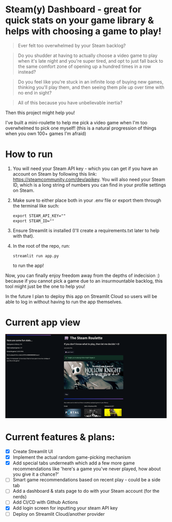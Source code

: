 # Steam(y) Dashboard - great for quick stats on your game library & helps with choosing a game to play!

>Ever felt too overwhelmed by your Steam backlog? 

>Do you shudder at having to actually choose a video game to play when it's late night and you're super tired, and opt to just fall back to the same comfort zone of opening up <insert your comfort game here> a hundred times in a row instead?

>Do you feel like you're stuck in an infinite loop of buying new games, thinking you'll play them, and then seeing them pile up over time with no end in sight?

>All of this because you have unbelievable inertia?
 

Then this project might help you! 

I've built a mini-roulette to help me pick a video game when I'm too overwhelmed to pick one myself! (this is a natural progression of things when you own 100+ games I'm afraid)

# How to run

1. You will need your Steam API key - which you can get if you have an account on Steam by following this link: https://steamcommunity.com/dev/apikey. You will also need your Steam ID, which is a long string of numbers you can find in your profile settings on Steam.

2. Make sure to either place both in your .env file or export them through the terminal like such:

   ````
   export STEAM_API_KEY=""
   export STEAM_ID=""
   ````
   
3. Ensure Streamlit is installed (I'll create a requirements.txt later to help with that).

4. In the root of the repo, run:

   ````
   streamlit run app.py
   ````
   
   to run the app!

Now, you can finally enjoy freedom away from the depths of indecision :) because if you cannot pick a game due to an insurmountable backlog, this tool might just be the one to help you!

In the future I plan to deploy this app on Streamlit Cloud so users will be able to log in without having to run the app themselves.

# Current app view

![](https://github.com/karikowska/steam-panic-button/blob/master/img/Screenshot%202025-07-12%20001655.png)

# Current features & plans:
- [x] Create Streamlit UI
- [x] Implement the actual random game-picking mechanism
- [x] Add special tabs underneath which add a few more game recommendations like 'here's a game you've never played, how about you give it a chance?'
- [ ] Smart game recommendations based on recent play - could be a side tab
- [ ] Add a dashboard & stats page to do with your Steam account (for the nerds)
- [ ] Add CI/CD with Github Actions
- [x] Add login screen for inputting your steam API key
- [ ] Deploy on Streamlit Cloud/another provider

